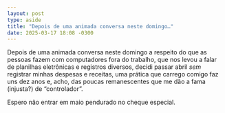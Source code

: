 ```yaml
---
layout: post
type: aside
title: "Depois de uma animada conversa neste domingo…"
date: 2025-03-17 18:08 -0300
---
```

Depois de uma animada conversa neste domingo a respeito do que as pessoas fazem com computadores fora do trabalho, que nos levou a falar de planilhas eletrônicas e registros diversos, decidi passar abril *sem* registrar minhas despesas e receitas, uma prática que carrego comigo faz uns dez anos e, acho, das poucas remanescentes que me dão a fama (injusta?) de “controlador”.

Espero não entrar em maio pendurado no cheque especial.